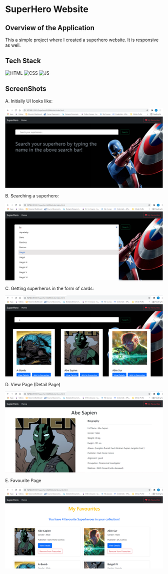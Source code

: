 # SuperHero Website

## Overview of the Application

This a simple project where I created a superhero website. It is responsive as well.

## Tech Stack

![HTML](https://img.shields.io/badge/html5%20-%23E34F26.svg?&style=for-the-badge&logo=html5&logoColor=white)
![CSS](https://img.shields.io/badge/css3%20-%231572B6.svg?&style=for-the-badge&logo=css3&logoColor=white)
![JS](https://img.shields.io/badge/javascript%20-%23323330.svg?&style=for-the-badge&logo=javascript&logoColor=%23F7DF1E)

## ScreenShots

A. Initially UI looks like: 

<img src="./Assets/ss1.png" />

B. Searching a superhero: 

<img src="./Assets/ss2.png" />

C. Getting superheros in the form of cards: 

<img src="./Assets/ss3.png" />

D. View Page (Detail Page)

<img src="./Assets/ss4.png" />


E. Favourite Page

<img src="./Assets/ss5.png" />